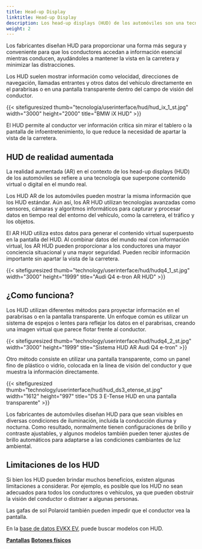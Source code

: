 ```yaml
---
title: Head-up Display
linktitle: Head-up Display
description: Los head-up displays (HUD) de los automóviles son una tecnología avanzada que proyecta información en el parabrisas o en una pantalla transparente, lo que permite al conductor ver datos esenciales sin apartar la vista de la carretera.
weight: 2
---
```

<!-- markdownlint-disable MD033 -->

Los fabricantes diseñan HUD para proporcionar una forma más segura y conveniente para que los conductores accedan a información esencial mientras conducen, ayudándoles a mantener la vista en la carretera y minimizar las distracciones.

Los HUD suelen mostrar información como velocidad, direcciones de navegación, llamadas entrantes y otros datos del vehículo directamente en el parabrisas o en una pantalla transparente dentro del campo de visión del conductor.

{{< sitefiguresized thumb="tecnología/userinterface/hud/hud_ix_1_st.jpg" width="3000" height="2000" title="BMW iX HUD" >}}

El HUD permite al conductor ver información crítica sin mirar el tablero o la pantalla de infoentretenimiento, lo que reduce la necesidad de apartar la vista de la carretera.

## HUD de realidad aumentada

La realidad aumentada (AR) en el contexto de los head-up displays (HUD) de los automóviles se refiere a una tecnología que superpone contenido virtual o digital en el mundo real.

Los HUD AR de los automóviles pueden mostrar la misma información que los HUD estándar. Aún así, los AR HUD utilizan tecnologías avanzadas como sensores, cámaras y algoritmos informáticos para capturar y procesar datos en tiempo real del entorno del vehículo, como la carretera, el tráfico y los objetos.

El AR HUD utiliza estos datos para generar el contenido virtual superpuesto en la pantalla del HUD. Al combinar datos del mundo real con información virtual, los AR HUD pueden proporcionar a los conductores una mayor conciencia situacional y una mayor seguridad. Pueden recibir información importante sin apartar la vista de la carretera.

{{< sitefiguresized thumb="technology/userinterface/hud/hudq4_1_st.jpg" width="3000" height="1999" title="Audi Q4 e-tron AR HUD" >}}

## ¿Como funciona?

Los HUD utilizan diferentes métodos para proyectar información en el parabrisas o en la pantalla transparente. Un enfoque común es utilizar un sistema de espejos o lentes para reflejar los datos en el parabrisas, creando una imagen virtual que parece flotar frente al conductor.

{{< sitefiguresized thumb="technology/userinterface/hud/hudq4_2_st.jpg" width="3000" height="1999" title="Sistema HUD AR Audi Q4 e-tron" >}}

Otro método consiste en utilizar una pantalla transparente, como un panel fino de plástico o vidrio, colocada en la línea de visión del conductor y que muestra la información directamente.

{{< sitefiguresized thumb="technology/userinterface/hud/hud_ds3_etense_st.jpg" width="1612" height="997" title="DS 3 E-Tense HUD en una pantalla transparente" >}}

Los fabricantes de automóviles diseñan HUD para que sean visibles en diversas condiciones de iluminación, incluida la conducción diurna y nocturna. Como resultado, normalmente tienen configuraciones de brillo y contraste ajustables, y algunos modelos también pueden tener ajustes de brillo automáticos para adaptarse a las condiciones cambiantes de luz ambiental.

## Limitaciones de los HUD

Si bien los HUD pueden brindar muchos beneficios, existen algunas limitaciones a considerar. Por ejemplo, es posible que los HUD no sean adecuados para todos los conductores o vehículos, ya que pueden obstruir la visión del conductor o distraer a algunas personas.

Las gafas de sol Polaroid también pueden impedir que el conductor vea la pantalla.

En la [base de datos EVKX EV](../../evsearch/), puede buscar modelos con HUD.

<div class="mt-3 mb-3">
     <a href="../screens/" class="text-decoration-none text-black"><strong><i class="bi-arrow-left"></i> Pantallas</strong></a>
     <a href="../buttons/" class="text-decoration-none text-black float-end"><strong>Botones físicos<i class="bi-arrow-right"></i></strong></a>
</div>